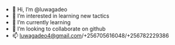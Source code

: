 - 👋 Hi, I’m @luwagadeo
- 👀 I’m interested in learning new tactics
- 🌱 I’m currently learning 
- 💞️ I’m looking to collaborate on github
- 📫 luwagadeo4@gmail.com/+256705616048/+256782229386

<!---
luwagadeo/luwagadeo is a ✨ special ✨ repository because its `README.md` (this file) appears on your GitHub profile.
You can click the Preview link to take a look at your changes.
--->
